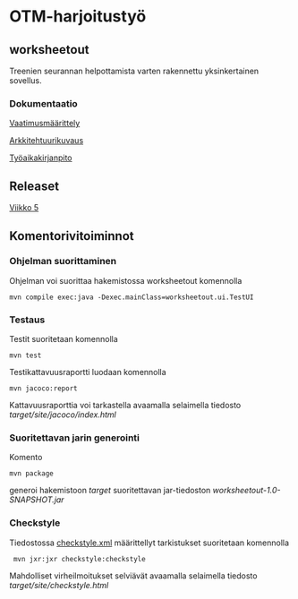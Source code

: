 # OTM-harjoitustyö

## worksheetout
Treenien seurannan helpottamista varten rakennettu yksinkertainen sovellus.

### Dokumentaatio

[Vaatimusmäärittely](https://github.com/sainikumara/otm-harjoitustyo/blob/master/worksheetout/documentation/vaatimusmaarittely.md)

[Arkkitehtuurikuvaus](https://github.com/sainikumara/otm-harjoitustyo/blob/master/worksheetout/documentation/arkkitehtuuri.md)

[Työaikakirjanpito](https://github.com/sainikumara/otm-harjoitustyo/blob/master/worksheetout/documentation/tuntikirjanpito.md)

## Releaset

[Viikko 5](https://github.com/sainikumara/otm-harjoitustyo/releases/tag/v0.1-alpha)

## Komentorivitoiminnot

### Ohjelman suorittaminen
Ohjelman voi suorittaa hakemistossa worksheetout komennolla
```
mvn compile exec:java -Dexec.mainClass=worksheetout.ui.TestUI
```

### Testaus

Testit suoritetaan komennolla

```
mvn test
```

Testikattavuusraportti luodaan komennolla

```
mvn jacoco:report
```

Kattavuusraporttia voi tarkastella avaamalla selaimella tiedosto _target/site/jacoco/index.html_

### Suoritettavan jarin generointi

Komento

```
mvn package
```

generoi hakemistoon _target_ suoritettavan jar-tiedoston _worksheetout-1.0-SNAPSHOT.jar_

### Checkstyle

Tiedostossa [checkstyle.xml](https://github.com/sainikumara/otm-harjoitustyo/blob/master/worksheetout/checkstyle.xml) määrittellyt tarkistukset suoritetaan komennolla

```
 mvn jxr:jxr checkstyle:checkstyle
```

Mahdolliset virheilmoitukset selviävät avaamalla selaimella tiedosto _target/site/checkstyle.html_
